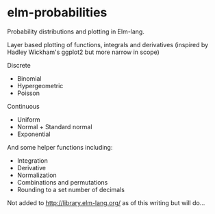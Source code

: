 elm-probabilities
=================

Probability distributions and plotting in Elm-lang. 

Layer based plotting of functions, integrals and derivatives
(inspired by Hadley Wickham's ggplot2 but more narrow in scope)

Discrete
* Binomial
* Hypergeometric
* Poisson

Continuous
* Uniform
* Normal + Standard normal
* Exponential

And some helper functions including:
* Integration
* Derivative
* Normalization
* Combinations and permutations
* Rounding to a set number of decimals

Not added to http://library.elm-lang.org/ as of this writing but will do... 
